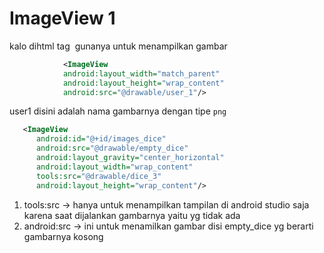 # ImageView 1
kalo dihtml tag <img/> gunanya untuk menampilkan gambar
```xml
            <ImageView
            android:layout_width="match_parent"
            android:layout_height="wrap_content"
            android:src="@drawable/user_1"/>
```
user1 disini adalah nama gambarnya dengan tipe ``png``


```xml
   <ImageView
      android:id="@+id/images_dice"
      android:src="@drawable/empty_dice"
      android:layout_gravity="center_horizontal"
      android:layout_width="wrap_content"
      tools:src="@drawable/dice_3"
      android:layout_height="wrap_content"/>
```

1. tools:src -> hanya untuk menampilkan tampilan di android studio saja karena saat dijalankan gambarnya yaitu yg tidak ada
2. android:src -> ini untuk menamilkan gambar disi empty_dice yg berarti gambarnya kosong
